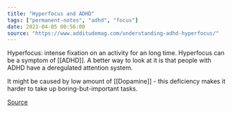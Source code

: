```yaml
---
title: "Hyperfocus and ADHD"
tags: ["permanent-notes", "adhd", "focus"]
date: 2021-04-05 00:56:00
source: "https://www.additudemag.com/understanding-adhd-hyperfocus/"
---
```


Hyperfocus: intense fixation on an activity for an long time. Hyperfocus can be a symptom of [[ADHD]].  A better way to look at it is that people with ADHD have a deregulated attention system. 

It might be caused by low amount of [[Dopamine]] - this deficiency makes it harder to take up boring-but-important tasks.

[Source](https://www.additudemag.com/understanding-adhd-hyperfocus/)